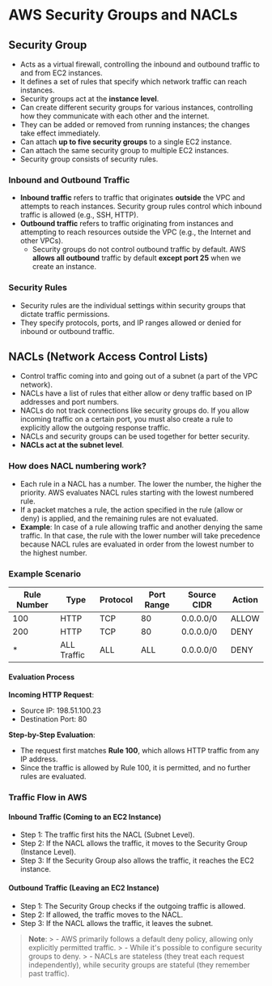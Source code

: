 # AWS Security Groups and NACLs

## Security Group
- Acts as a virtual firewall, controlling the inbound and outbound traffic to and from EC2 instances. 
- It defines a set of rules that specify which network traffic can reach instances. 
- Security groups act at the **instance level**.
- Can create different security groups for various instances, controlling how they communicate with each other and the internet.
- They can be added or removed from running instances; the changes take effect immediately.
- Can attach **up to five security groups** to a single EC2 instance. 
- Can attach the same security group to multiple EC2 instances.
- Security group consists of security rules.

### Inbound and Outbound Traffic
- **Inbound traffic** refers to traffic that originates **outside** the VPC and attempts to reach instances. Security group rules control which inbound traffic is allowed (e.g., SSH, HTTP).
- **Outbound traffic** refers to traffic originating from instances and attempting to reach resources outside the VPC (e.g., the Internet and other VPCs). 
  - Security groups do not control outbound traffic by default. AWS **allows all outbound** traffic by default **except port 25** when we create an instance.

### Security Rules
- Security rules are the individual settings within security groups that dictate traffic permissions.
- They specify protocols, ports, and IP ranges allowed or denied for inbound or outbound traffic.



## NACLs (Network Access Control Lists)
- Control traffic coming into and going out of a subnet (a part of the VPC network). 
- NACLs have a list of rules that either allow or deny traffic based on IP addresses and port numbers. 
- NACLs do not track connections like security groups do. If you allow incoming traffic on a certain port, you must also create a rule to explicitly allow the outgoing response traffic.
- NACLs and security groups can be used together for better security. 
- **NACLs act at the subnet level**.

### How does NACL numbering work?
- Each rule in a NACL has a number. The lower the number, the higher the priority. AWS evaluates NACL rules starting with the lowest numbered rule. 
- If a packet matches a rule, the action specified in the rule (allow or deny) is applied, and the remaining rules are not evaluated.
- **Example**: In case of a rule allowing traffic and another denying the same traffic. In that case, the rule with the lower number will take precedence because NACL rules are evaluated in order from the lowest number to the highest number.

### Example Scenario

| Rule Number | Type       | Protocol | Port Range | Source CIDR       | Action |
|-------------|------------|----------|------------|-------------------|--------|
| 100         | HTTP       | TCP      | 80         | 0.0.0.0/0         | ALLOW  |
| 200         | HTTP       | TCP      | 80         | 0.0.0.0/0         | DENY   |
| *           | ALL Traffic| ALL      | ALL        | 0.0.0.0/0         | DENY   |

#### Evaluation Process
**Incoming HTTP Request**:
 - Source IP: 198.51.100.23
 - Destination Port: 80

**Step-by-Step Evaluation**:
- The request first matches **Rule 100**, which allows HTTP traffic from any IP address.
- Since the traffic is allowed by Rule 100, it is permitted, and no further rules are evaluated.


### Traffic Flow in AWS
#### Inbound Traffic (Coming to an EC2 Instance)
- Step 1: The traffic first hits the NACL (Subnet Level).
- Step 2: If the NACL allows the traffic, it moves to the Security Group (Instance Level).
- Step 3: If the Security Group also allows the traffic, it reaches the EC2 instance.

#### Outbound Traffic (Leaving an EC2 Instance)
- Step 1: The Security Group checks if the outgoing traffic is allowed.
- Step 2: If allowed, the traffic moves to the NACL.
- Step 3: If the NACL allows the traffic, it leaves the subnet.

> **Note**: 
    > - AWS primarily follows a default deny policy, allowing only explicitly permitted traffic.
    > - While it's possible to configure security groups to deny.
    > - NACLs are stateless (they treat each request independently), while security groups are stateful (they remember past traffic).